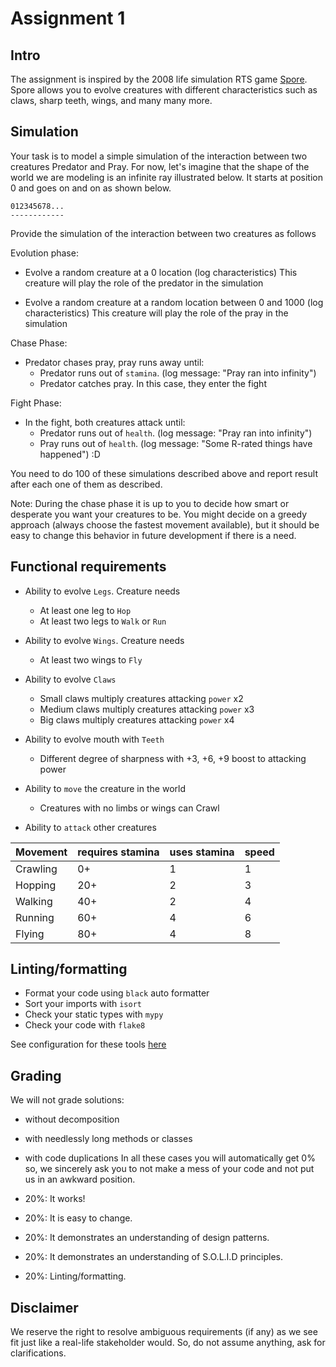# Assignment 1

## Intro

The assignment is inspired by the 2008 life simulation RTS game [Spore](https://www.spore.com/). Spore allows you to evolve creatures with different characteristics such as claws, sharp teeth, wings, and many many more.

## Simulation

Your task is to model a simple simulation of the interaction between two creatures Predator and Pray. For now, let's imagine that the shape of the world we are modeling is an infinite ray illustrated below. It starts at position 0 and goes on and on as shown below.

```
012345678...
------------
```

Provide the simulation of the interaction between two creatures as follows

Evolution phase:

- Evolve a random creature at a 0 location (log characteristics)
  This creature will play the role of the predator in the simulation

- Evolve a random creature at a random location between 0 and 1000 (log characteristics)
  This creature will play the role of the pray in the simulation

Chase Phase:

- Predator chases pray, pray runs away until:
  * Predator runs out of `stamina`. (log message: "Pray ran into infinity")
  * Predator catches pray. In this case, they enter the fight

Fight Phase:

- In the fight, both creatures attack until:
  * Predator runs out of `health`. (log message: "Pray ran into infinity")
  * Pray runs out of `health`. (log message: "Some R-rated things have happened") :D

You need to do 100 of these simulations described above and report result after each one of them as described.

Note: During the chase phase it is up to you to decide how smart or desperate you want your creatures to be.
You might decide on a greedy approach (always choose the fastest movement available), but it should be easy to change this
behavior in future development if there is a need.

## Functional requirements

- Ability to evolve `Legs`. Creature needs
  * At least one leg to `Hop`
  * At least two legs to `Walk` or `Run`

- Ability to evolve `Wings`. Creature needs
  * At least two wings to `Fly`

- Ability to evolve `Claws`
  * Small claws multiply creatures attacking `power` x2
  * Medium claws multiply creatures attacking `power` x3
  * Big claws multiply creatures attacking `power` x4

- Ability to evolve mouth with `Teeth`
  * Different degree of sharpness with +3, +6, +9 boost to attacking power

- Ability to `move` the creature in the world
  * Creatures with no limbs or wings can Crawl

- Ability to `attack` other creatures

| Movement | requires stamina | uses stamina | speed |
|----------|------------------|--------------|-------|
| Crawling | 0+               | 1            | 1     |
| Hopping  | 20+              | 2            | 3     |
| Walking  | 40+              | 2            | 4     |
| Running  | 60+              | 4            | 6     |
| Flying   | 80+              | 4            | 8     |

## Linting/formatting

- Format your code using `black` auto formatter
- Sort your imports with `isort` 
- Check your static types with `mypy`
- Check your code with `flake8`

See configuration for these tools [here](https://raw.githubusercontent.com/MadViper/nand2tetris-starter-py/main/setup.cfg)

## Grading

We will not grade solutions:
  - without decomposition
  - with needlessly long methods or classes
  - with code duplications
In all these cases you will automatically get 0% so, we sincerely ask you to 
not make a mess of your code and not put us in an awkward position.

- 20%: It works!
- 20%: It is easy to change.
- 20%: It demonstrates an understanding of design patterns.
- 20%: It demonstrates an understanding of S.O.L.I.D principles.
- 20%: Linting/formatting.

## Disclaimer

We reserve the right to resolve ambiguous requirements (if any) as we see fit just like a real-life stakeholder would.
So, do not assume anything, ask for clarifications.